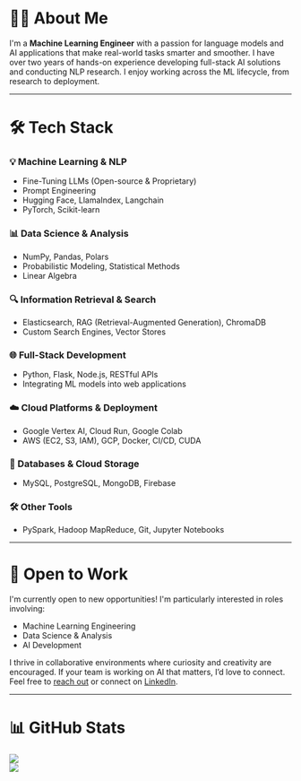 <h1>🧑‍💻 About Me</h1>

I'm a **Machine Learning Engineer** with a passion for language models and AI applications that make real-world tasks smarter and smoother. I have over two years of hands-on experience developing full-stack AI solutions and conducting NLP research. I enjoy working across the ML lifecycle, from research to deployment.

---

<h1>🛠️ Tech Stack</h1>

### 💡 Machine Learning & NLP

- Fine-Tuning LLMs (Open-source & Proprietary)
- Prompt Engineering
- Hugging Face, LlamaIndex, Langchain
- PyTorch, Scikit-learn

### 📊 Data Science & Analysis

- NumPy, Pandas, Polars
- Probabilistic Modeling, Statistical Methods
- Linear Algebra

### 🔍 Information Retrieval & Search

- Elasticsearch, RAG (Retrieval-Augmented Generation), ChromaDB
- Custom Search Engines, Vector Stores

### 🌐 Full-Stack Development

- Python, Flask, Node.js, RESTful APIs
- Integrating ML models into web applications

### ☁️ Cloud Platforms & Deployment

- Google Vertex AI, Cloud Run, Google Colab
- AWS (EC2, S3, IAM), GCP, Docker, CI/CD, CUDA

### 🔗 Databases & Cloud Storage

- MySQL, PostgreSQL, MongoDB, Firebase

### 🛠 Other Tools

- PySpark, Hadoop MapReduce, Git, Jupyter Notebooks

---

<h1>💼 Open to Work</h1>

I'm currently open to new opportunities! I'm particularly interested in roles involving:
- Machine Learning Engineering
- Data Science & Analysis
- AI Development

I thrive in collaborative environments where curiosity and creativity are encouraged. If your team is working on AI that matters, I’d love to connect. Feel free to [reach out](mailto:sara2asghari@gmail.com) or connect on [LinkedIn](https://www.linkedin.com/in/saraasghari/).

---

<h1>📊 GitHub Stats</h1>

![](https://github-readme-stats-saras-projects-b862bb47.vercel.app/api?username=s-asghari&hide_title=true&show_icons=true&include_all_commits=true&rank_icon=github&theme=cobalt&card_width=460)
<br/>
![](https://github-readme-stats-saras-projects-b862bb47.vercel.app/api/top-langs/?username=s-asghari&hide=jupyter%20notebook,racket,php,hack&layout=compact&theme=aura_dark&card_width=460)

<!--
**S-Asghari/S-Asghari** is a ✨ _special_ ✨ repository because its `README.md` (this file) appears on your GitHub profile.

Here are some ideas to get you started:

- 🔭 I’m currently working on ...
- 🌱 I’m currently learning ...
- 👯 I’m looking to collaborate on ...
- 🤔 I’m looking for help with ...
- 💬 Ask me about ...
- 📫 How to reach me: ...
- 😄 Pronouns: ...
- ⚡ Fun fact: ...
-->
